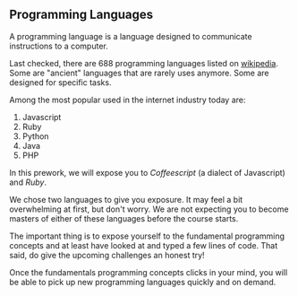 ## Programming Languages

A programming language is a language designed to communicate instructions to a computer.

Last checked, there are 688 programming languages listed on [wikipedia](http://en.wikipedia.org/wiki/List_of_programming_languages). Some are "ancient" languages that are rarely uses anymore. Some are designed for specific tasks.

Among the most popular used in the internet industry today are:

1. Javascript
2. Ruby
3. Python
4. Java
5. PHP

In this prework, we will expose you to _Coffeescript_ (a dialect of Javascript) and _Ruby_.

We chose two languages to give you exposure. It may feel a bit overwhelming at first, but don't worry. We are not expecting you to become masters of either of these languages before the course starts.

The important thing is to expose yourself to the fundamental programming concepts and at least have looked at and typed a few lines of code. That said, do give the upcoming challenges an honest try!

Once the fundamentals programming concepts clicks in your mind, you will be able to pick up new programming languages quickly and on demand.
